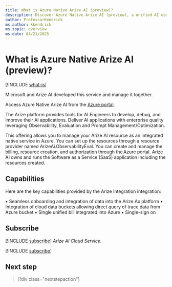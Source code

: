 ```yaml
---
title: What is Azure Native Arize AI (preview)?
description: Discover Azure Native Arize AI (preview), a unified AI observability and evaluation platform for tracing, monitoring, and troubleshooting AI applications and agents built-in capabilities via the Azure portal.
author: ProfessorKendrick
ms.author: kkendrick
ms.topic: overview
ms.date: 04/21/2025
---
```

# What is Azure Native Arize AI (preview)?

[!INCLUDE [what-is](../includes/what-is.md)]

Microsoft and Arize AI developed this service and manage it together.

Access Azure Native Arize AI from the [Azure portal](https://portal.azure.com).

The Arize platform provides tools for AI Engineers to develop, debug, and improve their AI applications.
Deliver AI applications with enterprise quality leveraging Observability, Evaluation and Prompt Management/Optimization.

This offering allows you to manage your Arize AI resource as an integrated native service in Azure. You can set up the resources through a resource provider named ArizeAi.ObservabilityEval. You can create and manage the billing, resource creation, and authorization through the Azure portal. Arize AI owns and runs the Software as a Service (SaaS) application including the resources created.

## Capabilities

Here are the key capabilities provided by the Arize Integration integration:

• Seamless onboarding and integration of data into the Arize Ax platform
• Integration of cloud data buckets allowing direct query of trace data from Azure bucket
• Single unified bill integrated into Azure
• Single-sign on

## Subscribe

[!INCLUDE [subscribe](../includes/subscribe.md)] *Arize AI Cloud Service*.

[!INCLUDE [subscribe](../includes/subscribe-from-azure-portal.md)]

## Next step

> [!div class="nextstepaction"]
> 